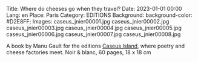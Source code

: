 Title: Where do cheeses go when they travel?
Date: 2023-01-01 00:00
Lang: en
Place: Paris
Category: EDITIONS
Background: background-color: #D2E8FF;
Images: caseus_jnier00001.jpg
    caseus_jnier00002.jpg
    caseus_jnier00003.jpg
    caseus_jnier00004.jpg
    caseus_jnier00005.jpg
    caseus_jnier00006.jpg
    caseus_jnier00007.jpg
    caseus_jnier00008.jpg

A book by Manu Gault for the editions [Caseus Island](https://editionscaseusisland.fr/), where poetry and cheese factories meet. Noir & blanc, 60 pages, 18 x 18 cm 